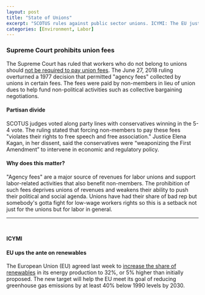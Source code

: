 ```yaml
---
layout: post
title: "State of Unions"
excerpt: "SCOTUS rules against public sector unions. ICYMI: The EU just raised its commitment to renewables."
categories: [Environment, Labor]
---
```


### Supreme Court prohibits union fees

The Supreme Court has ruled that workers who do not belong to unions should <a href="https://www.reuters.com/article/us-usa-court-unions/supreme-court-delivers-blow-to-organized-labor-in-fees-dispute-idUSKBN1JN0H2" target="_blank">not be required to pay union fees</a>. The June 27, 2018 ruling overturned a 1977 decision that permitted "agency fees" collected by unions in certain fees. The fees were paid by non-members in lieu of union dues to help fund non-political activities such as collective bargaining negotiations. 

#### Partisan divide

SCOTUS judges voted along party lines with conservatives winning in the 5-4 vote. The ruling stated that forcing non-members to pay these fees "violates their rights to free speech and free association." Justice Elena Kagan, in her dissent, said the conservatives were  “weaponizing the First Amendment” to intervene in economic and regulatory policy.

#### Why does this matter?

"Agency fees" are a major source of revenues for labor unions and support labor-related activities that also benefit non-members. The prohibition of such fees deprives unions of revenues and weakens their ability to push their political and social agenda. Unions have had their share of bad rep but somebody's gotta fight for low-wage workers rights so this is a setback not just for the unions but for labor in general.

* * *
<br />

**ICYMI**

#### **EU ups the ante on renewables**

The European Union (EU) agreed last week to <a href="https://www.reuters.com/article/us-eu-energy/eu-agrees-32-percent-renewables-target-for-2030-idUSKBN1JA0W5" target="_blank">increase the share of renewables</a> in its energy production to 32%, or 5% higher than initially proposed. The new target will help the EU meet its goal of reducing greenhouse gas emissions by at least 40% below 1990 levels by 2030.
